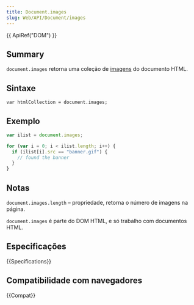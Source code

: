 ```yaml
---
title: Document.images
slug: Web/API/Document/images
---
```


{{ ApiRef("DOM") }}

## Summary

`document.images` retorna uma coleção de [imagens](/pt-BR/docs/DOM/Image) do documento HTML.

## Sintaxe

```
var htmlCollection = document.images;
```

## Exemplo

```js
var ilist = document.images;

for (var i = 0; i < ilist.length; i++) {
  if (ilist[i].src == "banner.gif") {
    // found the banner
  }
}
```

## Notas

`document.images.length` – propriedade, retorna o número de imagens na página.

`document.images` é parte do DOM HTML, e só trabalho com documentos HTML.

## Especificações

{{Specifications}}

## Compatibilidade com navegadores

{{Compat}}
